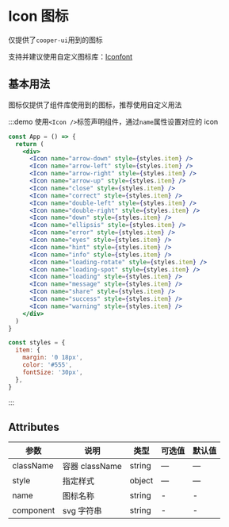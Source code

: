 # Icon 图标

仅提供了`cooper-ui`用到的图标

支持并建议使用自定义图标库：<a href="https://www.iconfont.cn/" target="_blank">Iconfont</a>

## 基本用法

图标仅提供了组件库使用到的图标，推荐使用自定义用法

:::demo 使用`<Icon />`标签声明组件，通过`name`属性设置对应的 icon

```jsx
const App = () => {
  return (
    <div>
      <Icon name="arrow-down" style={styles.item} />
      <Icon name="arrow-left" style={styles.item} />
      <Icon name="arrow-right" style={styles.item} />
      <Icon name="arrow-up" style={styles.item} />
      <Icon name="close" style={styles.item} />
      <Icon name="correct" style={styles.item} />
      <Icon name="double-left" style={styles.item} />
      <Icon name="double-right" style={styles.item} />
      <Icon name="down" style={styles.item} />
      <Icon name="ellipsis" style={styles.item} />
      <Icon name="error" style={styles.item} />
      <Icon name="eyes" style={styles.item} />
      <Icon name="hint" style={styles.item} />
      <Icon name="info" style={styles.item} />
      <Icon name="loading-rotate" style={styles.item} />
      <Icon name="loading-spot" style={styles.item} />
      <Icon name="loading" style={styles.item} />
      <Icon name="message" style={styles.item} />
      <Icon name="share" style={styles.item} />
      <Icon name="success" style={styles.item} />
      <Icon name="warning" style={styles.item} />
    </div>
  )
}

const styles = {
  item: {
    margin: '0 18px',
    color: '#555',
    fontSize: '30px',
  },
}
```

:::

## Attributes

| 参数      | 说明           | 类型   | 可选值 | 默认值 |
| --------- | -------------- | ------ | ------ | ------ |
| className | 容器 className | string | —      | —      |
| style     | 指定样式       | object | —      | —      |
| name      | 图标名称       | string | -      | -      |
| component | svg 字符串     | string | -      | -      |
